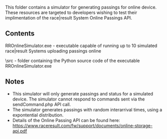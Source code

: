 This folder contains a simulator for generating passings for online device. These resources are targeted to developers wishing to test their implimentation of the race|result System Online Passings API.

Contents
--------------
RROnlineSimulator.exe - executable capable of running up to 10 simulated race|result Systems uploading passings online

\src                  - folder containing the Python source code of the executable RROnlineSimulator.exe

Notes
--------------
- This simulator will only generate passings and status for a simulated device. The simulator cannot respond to commands sent via the sendCommand.php API call.
- The simulator generates passings with random interarrival times, using a expontential distribution.
- Details of the Online Passing API can be found here: https://www.raceresult.com/fw/support/documents/online-storage-api.pdf
